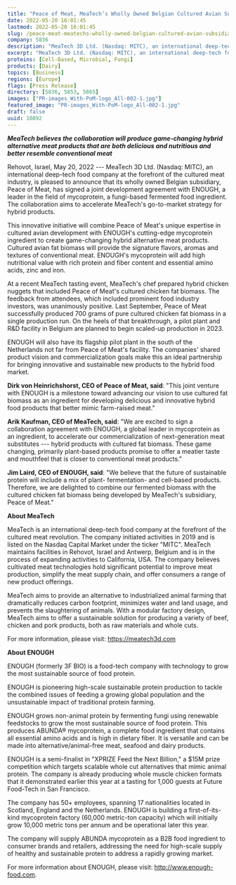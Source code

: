 ```yaml
---
title: "Peace of Meat, MeaTech’s Wholly Owned Belgian Cultured Avian Subsidiary Signs Strategic Agreement with ENOUGH, a Leader in the Field of Mycoprotein, to Accelerate Commercialization"
date: 2022-05-20 16:01:45
lastmod: 2022-05-20 16:01:45
slug: /peace-meat-meatechs-wholly-owned-belgian-cultured-avian-subsidiary-signs-strategic
company: 5836
description: "MeaTech 3D Ltd. (Nasdaq: MITC), an international deep-tech food company at the forefront of the cultured meat industry, is pleased to announce that its wholly owned Belgian subsidiary, Peace of Meat, has signed a joint development agreement with ENOUGH, a leader in the field of mycoprotein, a fungi-based fermented food ingredient."
excerpt: "MeaTech 3D Ltd. (Nasdaq: MITC), an international deep-tech food company at the forefront of the cultured meat industry, is pleased to announce that its wholly owned Belgian subsidiary, Peace of Meat, has signed a joint development agreement with ENOUGH, a leader in the field of mycoprotein, a fungi-based fermented food ingredient."
proteins: [Cell-Based, Microbial, Fungi]
products: [Dairy]
topics: [Business]
regions: [Europe]
flags: [Press Release]
directory: [5836, 5853, 5865]
images: ["PR-images_With-PoM-logo_All-002-1.jpg"]
featured_image: "PR-images_With-PoM-logo_All-002-1.jpg"
draft: false
uuid: 10892
---
```

***MeaTech believes the collaboration will produce game-changing hybrid
alternative meat products that are both delicious and nutritious and
better resemble conventional meat***

Rehovot, Israel, May 20, 2022 --- MeaTech 3D Ltd. (Nasdaq: MITC), an
international deep-tech food company at the forefront of the cultured
meat industry, is pleased to announce that its wholly owned Belgian
subsidiary, Peace of Meat, has signed a joint development agreement with
ENOUGH, a leader in the field of mycoprotein, a fungi-based fermented
food ingredient. The collaboration aims to accelerate MeaTech's
go-to-market strategy for hybrid products.

This innovative initiative will combine Peace of Meat's unique expertise
in cultured avian development with ENOUGH's cutting-edge mycoprotein
ingredient to create game-changing hybrid alternative meat products.
Cultured avian fat biomass will provide the signature flavors, aromas
and textures of conventional meat. ENOUGH's mycoprotein will add high
nutritional value with rich protein and fiber content and essential
amino acids, zinc and iron.

At a recent MeaTech tasting event, MeaTech's chef prepared hybrid
chicken nuggets that included Peace of Meat's cultured chicken fat
biomass. The feedback from attendees, which included prominent food
industry investors, was unanimously positive. Last September, Peace of
Meat successfully produced 700 grams of pure cultured chicken fat
biomass in a single production run. On the heels of that breakthrough, a
pilot plant and R&D facility in Belgium are planned to begin scaled-up
production in 2023.

ENOUGH will also have its flagship pilot plant in the south of the
Netherlands not far from Peace of Meat's facility. The companies' shared
product vision and commercialization goals make this an ideal
partnership for bringing innovative and sustainable new products to the
hybrid food market.

**Dirk von Heinrichshorst, CEO of Peace of Meat, said**: "This joint
venture with ENOUGH is a milestone toward advancing our vision to use
cultured fat biomass as an ingredient for developing delicious and
innovative hybrid food products that better mimic farm-raised meat."

**Arik Kaufman, CEO of MeaTech, said**: "We are excited to sign a
collaboration agreement with ENOUGH, a global leader in mycoprotein as
an ingredient, to accelerate our commercialization of next-generation
meat substitutes --- hybrid products with cultured fat biomass. These
game changing, primarily plant-based products promise to offer a meatier
taste and mouthfeel that is closer to conventional meat products."

**Jim Laird, CEO of ENOUGH, said**: "We believe that the future of
sustainable protein will include a mix of plant- fermentation- and
cell-based products. Therefore, we are delighted to combine our
fermented biomass with the cultured chicken fat biomass being developed
by MeaTech's subsidiary, Peace of Meat."

**About MeaTech**

MeaTech is an international deep-tech food company at the forefront of
the cultured meat revolution. The company initiated activities in 2019
and is listed on the Nasdaq Capital Market under the ticker "MITC".
MeaTech maintains facilities in Rehovot, Israel and Antwerp, Belgium and
is in the process of expanding activities to California, USA. The
company believes cultivated meat technologies hold significant potential
to improve meat production, simplify the meat supply chain, and offer
consumers a range of new product offerings.

MeaTech aims to provide an alternative to industrialized animal farming
that dramatically reduces carbon footprint, minimizes water and land
usage, and prevents the slaughtering of animals. With a modular factory
design, MeaTech aims to offer a sustainable solution for producing a
variety of beef, chicken and pork products, both as raw materials and
whole cuts.

For more information, please visit: <https://meatech3d.com>

**About ENOUGH**

ENOUGH (formerly 3F BIO) is a food-tech company with technology to grow
the most sustainable source of food protein.

ENOUGH is pioneering high-scale sustainable protein production to tackle
the combined issues of feeding a growing global population and the
unsustainable impact of traditional protein farming.

ENOUGH grows non-animal protein by fermenting fungi using renewable
feedstocks to grow the most sustainable source of food protein. This
produces ABUNDA® mycoprotein, a complete food ingredient that contains
all essential amino acids and is high in dietary fiber. It is versatile
and can be made into alternative/animal-free meat, seafood and dairy
products.

ENOUGH is a semi-finalist in "XPRIZE Feed the Next Billion," a \$15M
prize competition which targets scalable whole cut alternatives that
mimic animal protein. The company is already producing whole muscle
chicken formats that it demonstrated earlier this year at a tasting for
1,000 guests at Future Food-Tech in San Francisco.

The company has 50+ employees, spanning 17 nationalities located in
Scotland, England and the Netherlands. ENOUGH is building a
first-of-its-kind mycoprotein factory (60,000 metric-ton capacity) which
will initially grow 10,000 metric tons per annum and be operational
later this year.

The company will supply ABUNDA mycoprotein as a B2B food ingredient to
consumer brands and retailers, addressing the need for high-scale supply
of healthy and sustainable protein to address a rapidly growing market.

For more information about ENOUGH, please visit:
<http://www.enough-food.com>. 
